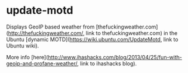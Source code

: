 update-motd
===========

Displays GeoIP based weather from [thefuckingweather.com](http://thefuckingweather.com/, link to thefuckingweather.com) in the Ubuntu [dynamic MOTD](https://wiki.ubuntu.com/UpdateMotd, link to Ubuntu wiki).

More info [here](http://www.ihashacks.com/blog/2013/04/25/fun-with-geoip-and-profane-weather/, link to ihashacks blog).
